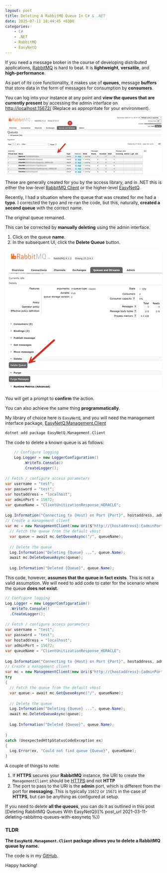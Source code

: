 ```yaml
---
layout: post
title: Deleting A RabbitMQ Queue In C# & .NET
date: 2025-07-11 18:44:45 +0300
categories:
    - C#
    - .NET
    - RabbitMQ
    - EasyNetQ
---
```


If you need a message broker in the course of developing distributed applications, [RabbitMQ](https://www.rabbitmq.com/) is hard to beat. It is **lightweight**, **versatile**, and **high-performance**.

As part of its core functionality, it makes use of **queues**, message **buffers** that store data in the form of messages for consumption by **consumers**.

You can log into your instance at any point and **view the queues that are currently present** by accessing the admin interface on [http://localhost:15672/](http://localhost:15672/) (Replace as appropritate for your environment).

![queues](../images/2025/07/queues.png)

These are generally created for you by the access library, and in .NET this is either the low-level [RabbitMQ Client](https://www.nuget.org/packages/rabbitmq.client/) or the higher-level [EasyNetQ](https://www.nuget.org/packages/EasyNetQ/7.8.0).

Recently, I had a situation where the queue that was created for me had a **typo**. I corrected the typo and re-ran the code, but this, naturally, **created a second queue** with the correct name.

The original queue remained.

This can be corrected by **manually deleting** using the admin interface.

1. Click on the queue **name**.
2. In the subsequent UI, click the **Delete Queue** button.

![deleteQueue](../images/2025/07/deleteQueue.png)

You will get a prompt to **confirm** the action.

You can also achieve the same thing **programmatically**.

My library of choice here is `EasyNetQ`, and you will need the management interface package, [EasyNetQ.Management.Client](https://www.nuget.org/packages/EasyNetQ.Management.Client)

```bash
dotnet add package EasyNetQ.Management.Client
```

The code to delete a known queue is as follows:

```c#
	// Configure logging
	Log.Logger = new LoggerConfiguration()
		.WriteTo.Console()
		.CreateLogger();
		
// Fetch / configure access parameters
var username = "test";
var password = "test";
var hostaddress = "localhost";
var adminPort = 15672;
var queueName = "ClientUnitizationResponse_HERACLE";

Log.Information("Connecting to {Host} on Port {Port}", hostaddress, adminPort);
// Create a management client
var mc = new ManagementClient(new Uri($"http://{hostaddress}:{adminPort}"), username, password);
  // Fetch the queue from the default vHost
  var queue = await mc.GetQueueAsync("/", queueName);

  // Delete the queue
  Log.Information("Deleting {Queue} ...", queue.Name);
  await mc.DeleteQueueAsync(queue);

  Log.Information("Deleted {Queue}", queue.Name);
```

This code, however, **assumes that the queue in fact exists**. This is not a valid assumption. We will need to add code to cater for the scenario where the queue **does not exist**.

```c#
// Configure logging
Log.Logger = new LoggerConfiguration()
  .WriteTo.Console()
  .CreateLogger();

// Fetch / configure access parameters
var username = "test";
var password = "test";
var hostaddress = "localhost";
var adminPort = 15672;
var queueName = "ClientUnitizationResponse_HERACLE";

Log.Information("Connecting to {Host} on Port {Port}", hostaddress, adminPort);
// Create a management client
var mc = new ManagementClient(new Uri($"http://{hostaddress}:{adminPort}"), username, password);
try
{
  // Fetch the queue from the default vHost
  var queue = await mc.GetQueueAsync("/", queueName);

  // Delete the queue
  Log.Information("Deleting {Queue} ...", queue.Name);
  await mc.DeleteQueueAsync(queue);

  Log.Information("Deleted {Queue}", queue.Name);

}
catch (UnexpectedHttpStatusCodeException ex)
{
  Log.Error(ex, "Could not find queue {Queue}", queueName);
}
```

A couple of things to note:

1. If **HTTPS** secures your **RabbitMQ** instance, the URI to create the `ManagementClient` should be [HTTPS](https://www.nuget.org/packages/EasyNetQ.Management.Client) and not **HTTP**
2. The port to pass to the URI is the **admin** port, which is different from the port for **messaging**. This is typically `15672` or `15671` in the case of **HTTPS**, but can be anything as configured at setup.

If you need to delete **all the queues**, you can do it as outlined in this post [Deleting RabbitMQ Queues With EasyNetQ]({% post_url 2021-03-11-deleting-rabbitmq-queues-with-easynetq %})

### TLDR

**The `EasyNetQ.Management.Client` package allows you to delete a RabbitMQ queue by name.**

The code is in my [GitHub](https://github.com/conradakunga/BlogCode/tree/master/2025-07-11%20-%20Delete%20Queue).

Happy hacking!
